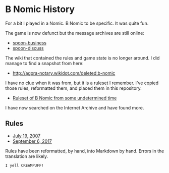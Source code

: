 # B Nomic History

For a bit I played in a Nomic. B Nomic to be specific. It was quite
fun.

The game is now defunct but the message archives are still online:

* [spoon-business](http://lists.ellipsis.cx/archives/spoon-business)
* [spoon-discuss](http://lists.ellipsis.cx/archives/spoon-discuss)

The wiki that contained the rules and game state is no longer around. 
I did manage to find a snapshot from here:

* http://agora-notary.wikidot.com/deleted:b-nomic

I have no clue when it was from, but it is a ruleset I remember. I've copied 
those rules, reformatted them, and placed them in this repository.

* [Ruleset of B Nomic from some undetermined time](RULES.md)

I have now searched on the Internet Archive and have found more. 

## Rules

* [July 19, 2007](rules/rules.2007-07-19.md)
* [September 6, 2017](rules/rules.2007-09.06.md)

Rules have been reformatted, by hand, into Markdown by hand. Errors in the 
translation are likely.

```
I yell CREAMPUFF!
```
